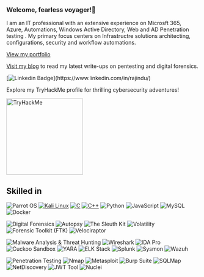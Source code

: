 ### Welcome, fearless voyager!👋

I am an IT professional with an extensive experience on Microsft 365, Azure, Automations, Windows Active Directory, Web and AD Penetration testing . My primary focus centers on Infrastructre solutions architecting, configurations, security and workflow automations. 

[View my portfolio](https://www.rajindu.com)

[Visit my blog](https://rajindu0x.github.io/) to read my latest write-ups on pentesting and digital forensics.

[![Linkedin Badge](https://img.shields.io/badge/-Rajindu%20Yasojith-blue?style=flat-square&logo=Linkedin&logoColor=white&link=[https://www.linkedin.com/in/rajindu/](https://www.linkedin.com/in/rajindu/))](https://www.linkedin.com/in/rajindu/)

Explore my TryHackMe profile for thrilling cybersecurity adventures!

[<img src="https://tryhackme-badges.s3.amazonaws.com/rajindu0x.png" alt="TryHackMe" width="200">](https://tryhackme.com/p/rajindu0x)
## Skilled in

![Parrot OS](https://img.shields.io/badge/-Parrot%20OS-30336b?style=flat-square&logo=parrot)
[![Kali Linux](https://img.shields.io/badge/-Kali%20Linux-557C94?style=flat-square&logo=Kali%20Linux&logoColor=white)](https://www.kali.org/)
[![C](https://img.shields.io/badge/-C-blue?style=flat-square&logo=C)](https://en.wikipedia.org/wiki/C_(programming_language))
[![C++](https://img.shields.io/badge/-C++-purple?style=flat-square&logo=C%2B%2B)](https://en.wikipedia.org/wiki/C%2B%2B)
![Python](https://img.shields.io/badge/-Python-black?style=flat-square&logo=Python)
![JavaScript](https://img.shields.io/badge/-JavaScript-black?style=flat-square&logo=javascript)
![MySQL](https://img.shields.io/badge/-MySQL-black?style=flat-square&logo=mysql)
![Docker](https://img.shields.io/badge/-Docker-black?style=flat-square&logo=docker)

![Digital Forensics](https://img.shields.io/badge/-Digital%20Forensics-0a3d62?style=flat-square)
![Autopsy](https://img.shields.io/badge/-Autopsy-2980b9?style=flat-square&logo=autopsy)
![The Sleuth Kit](https://img.shields.io/badge/-The%20Sleuth%20Kit-27ae60?style=flat-square&logo=thesleuthkit)
![Volatility](https://img.shields.io/badge/-Volatility-2c3e50?style=flat-square&logo=volatility)
![Forensic Toolkit (FTK)](https://img.shields.io/badge/-FTK-d35400?style=flat-square&logo=forensictoolkit)
![Velociraptor](https://img.shields.io/badge/-Velociraptor-27ae60?style=flat-square&logo=velociraptor)

![Malware Analysis & Threat Hunting](https://img.shields.io/badge/-Malware%20Analysis%20Threat%20Hunting-9b59b6?style=flat-square)
![Wireshark](https://img.shields.io/badge/-Wireshark-3498db?style=flat-square&logo=wireshark)
![IDA Pro](https://img.shields.io/badge/-IDA%20Pro-3498db?style=flat-square&logo=ida)
![Cuckoo Sandbox](https://img.shields.io/badge/-Cuckoo%20Sandbox-e74c3c?style=flat-square&logo=cuckoo)
![YARA](https://img.shields.io/badge/-YARA-27ae60?style=flat-square&logo=yara)
![ELK Stack](https://img.shields.io/badge/-ELK%20Stack-3498db?style=flat-square&logo=elastic)
![Splunk](https://img.shields.io/badge/-Splunk-2980b9?style=flat-square&logo=splunk)
![Sysmon](https://img.shields.io/badge/-Sysmon-3498db?style=flat-square&logo=windows)
![Wazuh](https://img.shields.io/badge/-Wazuh-e74c3c?style=flat-square&logo=wazuh)

![Penetration Testing](https://img.shields.io/badge/-Penetration%20Testing-8e44ad?style=flat-square)
![Nmap](https://img.shields.io/badge/-Nmap-3498db?style=flat-square&logo=nmap)
![Metasploit](https://img.shields.io/badge/-Metasploit-e74c3c?style=flat-square&logo=metasploit)
![Burp Suite](https://img.shields.io/badge/-Burp%20Suite-27ae60?style=flat-square&logo=burpsuite)
![SQLMap](https://img.shields.io/badge/-SQLMap-2ecc71?style=flat-square&logo=sqlmap)
![NetDiscovery](https://img.shields.io/badge/-NetDiscovery-9b59b6?style=flat-square&logo=netdiscovery)
![JWT Tool](https://img.shields.io/badge/-JWT%20Tool-16a085?style=flat-square&logo=jsonwebtokens)
![Nuclei](https://img.shields.io/badge/-Nuclei-2980b9?style=flat-square&logo=nuclei)


